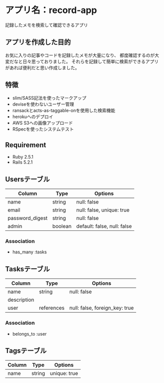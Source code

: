 # アプリ名：record-app
記録したメモを検索して確認できるアプリ

## アプリを作成した目的
お気に入りの記事やコードを記録したメモが大量になり、
都度確認するのが大変だなと日々思っておりました。
それらを記録して簡単に検索ができるアプリがあれば便利だと思い作成しました。

## 特徴

- slim/SASS記法を使ったマークアップ
- deviseを使わないユーザー管理
- ransackとacts-as-taggable-onを使用した検索機能
- herokuへのデプロイ
- AWS S3への画像アップロード
- RSpecを使ったシステムテスト

## Requirement

- Ruby 2.5.1
- Rails 5.2.1


## Usersテーブル

|Column|Type|Options|
|------|----|-------|
|name|string|null: false|
|email|string|null: false, unique: true|
|password_digest|string|null: false|
|admin|boolean|default: false, null: false|

### Association
- has_many :tasks

## Tasksテーブル

|Column|Type|Options|
|------|----|-------|
|name|string|null: false|
|description|
|user|references|null: false, foreign_key: true|

### Association
- belongs_to :user

## Tagsテーブル

|Column|Type|Options|
|------|----|-------|
|name|string|unique: true|
